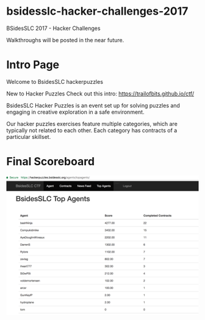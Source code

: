 # bsidesslc-hacker-challenges-2017
BSidesSLC 2017 - Hacker Challenges

Walkthroughs will be posted in the near future.

# Intro Page
Welcome to BsidesSLC hackerpuzzles

New to Hacker Puzzles Check out this intro: https://trailofbits.github.io/ctf/

BsidesSLC Hacker Puzzles is an event set up for solving puzzles and engaging in creative exploration in a safe environment.

Our hacker puzzles exercises feature multiple categories, which are typically not related to each other. Each category has contracts of a particular skillset.

# Final Scoreboard
![scoreboard.png](scoreboard.png)
